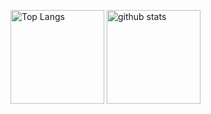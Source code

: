 <p align="left"> 
  <img alt="Top Langs" height="150px" src="https://github-readme-stats.vercel.app/api/top-langs/?username=ItoSeiy&layout=compact&show_icons=true&theme=dark" />
  <img alt="github stats" height="150px" src="https://github-readme-stats.vercel.app/api?username=ItoSeiy&theme=dark&show_icons=ture" />
</p>
